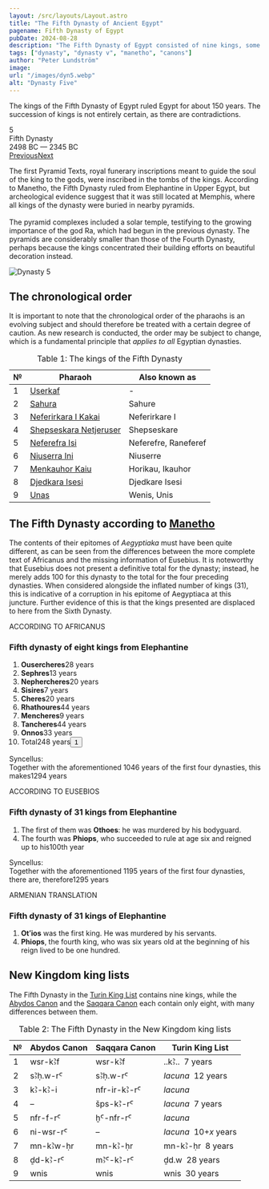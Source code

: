 ```yaml
---
layout: /src/layouts/Layout.astro
title: "The Fifth Dynasty of Ancient Egypt"
pagename: Fifth Dynasty of Egypt
pubDate: 2024-08-28
description: "The Fifth Dynasty of Egypt consisted of nine kings, some very obscure."
tags: ["dynasty", "dynasty v", "manetho", "canons"]
author: "Peter Lundström"
image:
url: "/images/dyn5.webp"
alt: "Dynasty Five"
---
```


<p class="lead">
The kings of the Fifth Dynasty of Egypt ruled Egypt for about 150 years. The succession of kings is not entirely certain, as there are contradictions.
</p>

<div class="dynruta float-right ml-4 mb-3 mt-4">
	<div class="flex flex-col justify-center items-center [text-shadow:_0_1px_0_rgb(255_255_255_/_20%)]">
		<div class="text-9xl font-bold [text-shadow:_0_1px_0_rgb(255_255_255_/_40%)]">5</div>
		<div>Fifth Dynasty</div>
		<div>2498 BC &mdash; 2345 BC</div>
		<div class="w-full flex justify-between"><a href="/dynasty/4">Previous</a><a href="/dynasty/6">Next</a></div>
	</div>
</div>

<p>The first Pyramid Texts, royal funerary inscriptions meant to guide the soul of the king to the gods, were inscribed in the tombs of the kings. According to Manetho, the Fifth Dynasty ruled from Elephantine in Upper Egypt, but archeological evidence suggest that it was still located at Memphis, where all kings of the dynasty were buried in nearby pyramids.<br /><br />The pyramid complexes included a solar temple, testifying to the growing importance of the god Ra, which had begun in the previous dynasty. The pyramids are considerably smaller than those of the Fourth Dynasty, perhaps because the kings concentrated their building efforts on beautiful decoration instead. 
</p>

<img class="w-full rounded-sm sm:rounded-xl my-10" src="/images/dyn5.webp" alt="Dynasty 5">
<h2 class="mt-10">The chronological order</h2>

<p class="pb-6">It is important to note that the chronological order of the pharaohs is an evolving subject and should therefore be treated with a certain degree of caution. As new research is conducted, the order may be subject to change, which is a fundamental principle that <i>applies to all</i> Egyptian dynasties.
</p>

<table>
	<caption class="py-2 text-sm">Table 1: The kings of the Fifth Dynasty</caption>
	<thead>
		<tr>
			<th scope="col" class="w-5 text-center">№</th>
			<th scope="col" class="pl-3">Pharaoh</th>
			<th scope="col" class="pl-3">Also known as</th>
		</tr>
	</thead>
	<tbody>
		<tr>
			<td class="h-10">1</td>
			<td><a href="/pharaohs/Userkaf">Userkaf</a></td>
			<td>-</td>
		</tr>
		<tr>
			<td class="h-10">2</td>
			<td><a href="/pharaohs/Sahura">Sahura</a></td>
			<td>Sahure</td>
		</tr>
		<tr>
			<td class="h-10">3</td>
			<td><a href="/pharaohs/Neferirkara-I-Kakai">Neferirkara I Kakai</a></td>
			<td>Neferirkare I</td>
		</tr>
		<tr>
			<td class="h-10">4</td>
			<td><a href="/pharaohs/Shepseskara-Netjeruser">Shepseskara Netjeruser</a></td>
			<td>Shepseskare</td>
		</tr>
		<tr>
			<td class="h-10">5</td>
			<td><a href="/pharaohs/Neferefra-Isi">Neferefra Isi</a></td>
			<td>Neferefre, Raneferef</td>
		</tr>
		<tr>
			<td class="h-10">6</td>
			<td><a href="/pharaohs/Niuserra-Ini">Niuserra Ini</a></td>
			<td>Niuserre</td>
		</tr>
		<tr>
			<td class="h-10">7</td>
			<td><a href="/pharaohs/Menkauhor-Kaiu">Menkauhor Kaiu</a></td>
			<td>Horikau, Ikauhor</td>
		</tr>
		<tr>
			<td class="h-10">8</td>
			<td><a href="/pharaohs/Djedkara-Isesi">Djedkara Isesi</a></td>
			<td>Djedkare Isesi</td>
		</tr>
		<tr>
			<td class="h-10">9</td>
			<td><a href="/pharaohs/Unas">Unas</a></td>
			<td>Wenis, Unis</td>
		</tr>
	</tbody>
</table>

<h2 class="mt-10 text-wrap">The Fifth Dynasty according to <a href="/authors">Manetho</a></h2>

<p class="pb-6">The contents of their epitomes of <i>Aegyptiaka</i> must have been quite different, as can be seen from the differences between the more complete text of Africanus and the missing information of Eusebius. It is noteworthy that Eusebius does not present a definitive total for the dynasty; instead, he merely adds 100 for this dynasty to the total for the four preceding dynasties. When considered alongside the inflated number of kings (31), this is indicative of a corruption in his epitome of Aegyptiaca at this juncture. Further evidence of this is that the kings presented are displaced to here from the Sixth Dynasty.
</p>

<div class="dynasty">
	<div class="w-full">
		<div class="according">ACCORDING TO AFRICANUS</div>
		<h3>Fifth dynasty of eight kings from Elephantine</h3>
		<ol class="farao">
			<li><b>Ousercheres</b><span class="y">28 years</span></li>
			<li><b>Sephres</b><span class="y">13 years</span></li>
			<li><b>Nephercheres</b><span class="y">20 years</span></li>
			<li><b>Sisires</b><span class="y">7 years</span></li>
			<li><b>Cheres</b><span class="y">20 years</span></li>
			<li><b>Rhathoures</b><span class="y">44 years</span></li>
			<li><b>Mencheres</b><span class="y">9 years</span></li>
			<li><b>Tancheres</b><span class="y">44 years</span></li>
			<li><b>Onnos</b><span class="y">33 years</span></li>
			<li class="total">Total<span class="y">248 years<button popovertarget="pop01">1</button></span></li>
		</ol>
		<p class="synk"><span>Syncellus:</span><br />
			Together with the aforementioned 1046 years of the first four dynasties, this makes<span class="y">1294 years</span>
		</p>
	</div>
	<div class="w-full">
		<div class="according">ACCORDING TO EUSEBIOS</div>
		<h3>Fifth dynasty of 31 kings from Elephantine</h3>
		<ol class="farao">
			<li>The first of them was <b>Othoes</b>: he was murdered by his bodyguard.</li>
			<li value="4">
				The fourth was <b>Phiops</b>, who succeeded to rule at age six and reigned up to his<span class="y">100th year</span>
			</li>
		</ol>
		<p class="synk"><span>Syncellus:</span><br />
			Together with the aforementioned 1195 years of the first four dynasties, there are, therefore<span class="y">1295 years</span>
		</p>
	</div>
	<div class="w-full">
		<div class="according">ARMENIAN TRANSLATION</div>
		<h3>Fifth dynasty of 31 kings of Elephantine</h3>
		<ol class="farao">
			<li><b lang="xcl">Otʻios</b> was the first king. He was murdered by his servants.</li>
			<li value="4">
				<b lang="xcl">Phiops</b>, the fourth king, who was six years old at the beginning of his reign lived to be one hundred.
			</li>
		</ol>
	</div>
</div>

<h2 class="mt-10 text-wrap">New Kingdom king lists</h2>
<p>
	The Fifth Dynasty in the <a href="/kinglists/turin">Turin King List</a> contains nine kings, while the <a href="/kinglists/abydos-canon">Abydos Canon</a> and the <a href="/kinglists/saqqara-canon">Saqqara Canon</a> each contain only eight, with many differences between them. 
</p>

<table>
	<caption class="py-2 text-sm">Table 2: The Fifth Dynasty in the New Kingdom king lists</caption>
	<thead>
		<tr>
			<th scope="col" class="w-5 text-center">№</th>
			<th scope="col" class="pl-3">Abydos Canon</th>
			<th scope="col" class="pl-3">Saqqara Canon</th>
			<th scope="col" class="pl-3">Turin King List</th>
		</tr>
	</thead>
	<tbody>
		<tr>
			<td class="h-10">1</td>
			<td><tlit>wsr-kꜢf</tlit></td>
			<td><tlit>wsr-kꜢf</tlit></td>
			<td><tlit>..kꜢ.. &nbsp;7 years</tlit></td>
		</tr>
		<tr>
			<td class="h-10">2</td>
			<td><tlit>sꜢḥ.w-rꜤ</tlit></td>
			<td><tlit>sꜢḥ.w-rꜤ</tlit></td>
			<td><i>lacuna</i> &nbsp;12 years</td>
		</tr>
		<tr>
			<td class="h-10">3</td>
			<td><tlit>kꜢ-kꜢ-i</tlit></td>
			<td><tlit>nfr-ir-kꜢ-rꜤ</tlit></td>
			<td><i>lacuna</i></td>
		</tr>
		<tr>
			<td class="h-10">4</td>
			<td>&ndash;</td>
			<td><tlit>šps-kꜢ-rꜤ</tlit></td>
			<td><i>lacuna</i> &nbsp;7 years</td>
		</tr>
		<tr>
			<td class="h-10">5</td>
			<td><tlit>nfr-f-rꜤ</tlit></td>
			<td><tlit>ḫꜤ-nfr-rꜤ</tlit></td>
			<td><i>lacuna</i></td>
		</tr>
		<tr>
			<td class="h-10">6</td>
			<td><tlit>ni-wsr-rꜤ</tlit></td>
			<td>&ndash;</td>
			<td><i>lacuna</i> &nbsp;10+<i>x</i> years</td>
		</tr>
		<tr>
			<td class="h-10">7</td>
			<td><tlit>mn-kꜢw-ḥr</tlit></td>
			<td><tlit>mn-kꜢ-ḥr</tlit></td>
			<td><tlit>mn-kꜢ-ḥr</tlit> &nbsp;8 years</td>
		</tr>
		<tr>
			<td class="h-10">8</td>
			<td><tlit>ḏd-kꜢ-rꜤ</tlit></td>
			<td><tlit>mꜢꜤ-kꜢ-rꜤ</tlit></td>
			<td><tlit>ḏd.w</tlit> &nbsp;28 years</td>
		</tr>
		<tr>
			<td class="h-10">9</td>
			<td><tlit>wnis</tlit></td>
			<td><tlit>wnis</tlit></td>
			<td><tlit>wnis</tlit> &nbsp;30 years</td>
		</tr>
	</tbody>
</table>
<div id="pop01" popover><p>1</p> The sum of the individual items is 218 years.</div>

